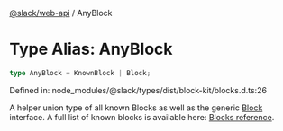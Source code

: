 [@slack/web-api](../index.md) / AnyBlock

# Type Alias: AnyBlock

```ts
type AnyBlock = KnownBlock | Block;
```

Defined in: node\_modules/@slack/types/dist/block-kit/blocks.d.ts:26

A helper union type of all known Blocks as well as the generic [Block](../interfaces/Block.md) interface. A full list of known blocks
is available here: [Blocks reference](https://api.slack.com/reference/block-kit/blocks).
